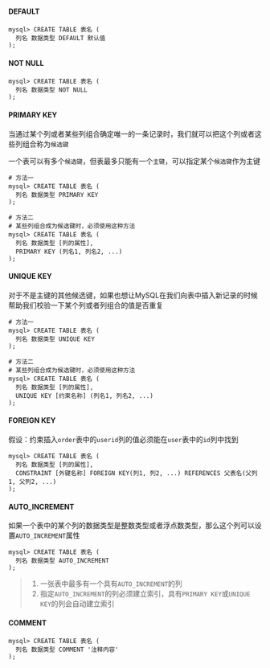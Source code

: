 #### DEFAULT

```mysql
mysql> CREATE TABLE 表名 (
  列名 数据类型 DEFAULT 默认值
);
```

#### NOT NULL

```mysql
mysql> CREATE TABLE 表名 (
  列名 数据类型 NOT NULL
);
```

#### PRIMARY KEY

当通过某个列或者某些列组合确定唯一的一条记录时，我们就可以把这个列或者这些列组合称为`候选键`

一个表可以有多个`候选键`，但表最多只能有一个`主键`，可以指定某个`候选键`作为主键

```mysql
# 方法一
mysql> CREATE TABLE 表名 (
  列名 数据类型 PRIMARY KEY
);
```

```mysql
# 方法二
# 某些列组合成为候选键时，必须使用这种方法
mysql> CREATE TABLE 表名 (
  列名 数据类型 [列的属性],
  PRIMARY KEY (列名1, 列名2, ...)
);
```

#### UNIQUE KEY

对于不是主键的其他候选键，如果也想让MySQL在我们向表中插入新记录的时候帮助我们校验一下某个列或者列组合的值是否重复

```mysql
# 方法一
mysql> CREATE TABLE 表名 (
  列名 数据类型 UNIQUE KEY
);
```

```mysql
# 方法二
# 某些列组合成为候选键时，必须使用这种方法
mysql> CREATE TABLE 表名 (
  列名 数据类型 [列的属性],
  UNIQUE KEY [约束名称] (列名1, 列名2, ...)
);
```

#### FOREIGN KEY

假设：约束插入`order`表中的`userid`列的值必须能在`user`表中的`id`列中找到

```mysql
mysql> CREATE TABLE 表名 (
  列名 数据类型 [列的属性],
  CONSTRAINT [外键名称] FOREIGN KEY(列1, 列2, ...) REFERENCES 父表名(父列1, 父列2, ...)
);
```

#### AUTO_INCREMENT

如果一个表中的某个列的数据类型是整数类型或者浮点数类型，那么这个列可以设置`AUTO_INCREMENT`属性

```mysql
mysql> CREATE TABLE 表名 (
  列名 数据类型 AUTO_INCREMENT
);
```

> 1. 一张表中最多有一个具有`AUTO_INCREMENT`的列
> 2. 指定`AUTO_INCREMENT`的列必须建立索引，具有`PRIMARY KEY`或`UNIQUE KEY`的列会自动建立索引

#### COMMENT

```mysql
mysql> CREATE TABLE 表名 (
  列名 数据类型 COMMENT '注释内容'
);
```